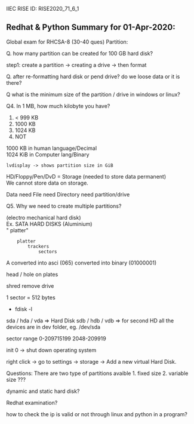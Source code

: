 IIEC RISE ID: RISE2020_71_6_1
## Redhat & Python Summary for 01-Apr-2020:
Global exam for RHCSA-8 (30-40 ques)
Partition:

Q. how many partition can be created for 100 GB hard disk?

step1: create a partition -> creating a drive -> then format

Q. after re-formatting hard disk or pend drive? do we loose data or it is there?

Q what is the minimum size of the partition / drive in windows or linux?

Q4. In 1 MB, how much kilobyte you have?
1. < 999 KB
2. 1000 KB
3. 1024 KB
4. NOT

1000 KB in human language/Decimal <br/>
1024 KiB in Computer lang/Binary

	lvdisplay -> shows partition size in GiB

HD/Floppy/Pen/DvD = Storage (needed to store data permanent) <br/>
We cannot store data on storage.

Data need File need Directory need partition/drive

Q5. Why we need to create multiple partitions?

(electro mechanical hard disk) <br/>
Ex. SATA HARD DISKS (Aluminium) <br/>
"    platter"

        platter
            trackers
                sectors

A converted into asci (065) converted into binary (01000001)

head / hole on plates

shred remove drive

1 sector = 512 bytes

- fdisk -l

sda / hda / vda => Hard Disk
sdb / hdb / vdb => for second HD
all the devices are in dev folder, eg. /dev/sda

sector range 0-209715199
2048-209919


init 0 -> shut down operating system

right click -> go to settings -> storage -> Add a new virtual Hard Disk.

Questions:
There are two type of partitions avaible 1. fixed size 2. variable size ???

dynamic and static hard disk?

Redhat examination?

how to check the ip is valid or not through linux and python in a program?


